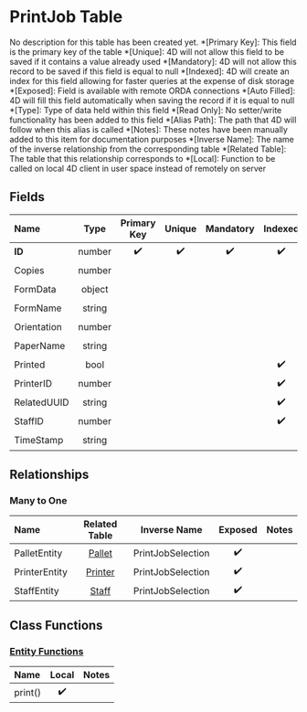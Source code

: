 ﻿# PrintJob Table
No description for this table has been created yet.
*[Primary Key]: This field is the primary key of the table
*[Unique]: 4D will not allow this field to be saved if it contains a value already used
*[Mandatory]: 4D will not allow this record to be saved if this field is equal to null
*[Indexed]: 4D will create an index for this field allowing for faster queries at the expense of disk storage
*[Exposed]: Field is available with remote ORDA connections
*[Auto Filled]: 4D will fill this field automatically when saving the record if it is equal to null
*[Type]: Type of data held within this field
*[Read Only]: No setter/write functionality has been added to this field
*[Alias Path]: The path that 4D will follow when this alias is called
*[Notes]: These notes have been manually added to this item for documentation purposes
*[Inverse Name]: The name of the inverse relationship from the corresponding table
*[Related Table]: The table that this relationship corresponds to
*[Local]: Function to be called on local 4D client in user space instead of remotely on server
## Fields
|Name|Type|Primary Key|Unique|Mandatory|Indexed|Exposed|Auto Filled|Notes|
|:---|:---:|:---:|:---:|:---:|:---:|:---:|:---:|:---:|
|**ID**|number|✔️|✔️|✔️|✔️|✔️|✔️||
|Copies|number|||||✔️|||
|FormData|object|||||✔️|||
|FormName|string|||||✔️|||
|Orientation|number|||||✔️|||
|PaperName|string|||||✔️|||
|Printed|bool||||✔️|✔️|||
|PrinterID|number||||✔️|✔️|||
|RelatedUUID|string||||✔️|✔️|||
|StaffID|number||||✔️|✔️|||
|TimeStamp|string|||||✔️|||
## Relationships
### Many to One
|Name|Related Table|Inverse Name|Exposed|Notes|
|:---|:---:|:---:|:---:|:---:|
|PalletEntity|[Pallet](Pallet.md)|PrintJobSelection|✔️||
|PrinterEntity|[Printer](Printer.md)|PrintJobSelection|✔️||
|StaffEntity|[Staff](Staff.md)|PrintJobSelection|✔️||
## Class Functions
### [Entity Functions](https://github.com/synthotec/SynthoTec-4D/blob/main/Project/Sources/Classes/PrintJobEntity.4dm)
|Name|Local|Notes|
|:---|:---:|:---:|
|print()|✔️||